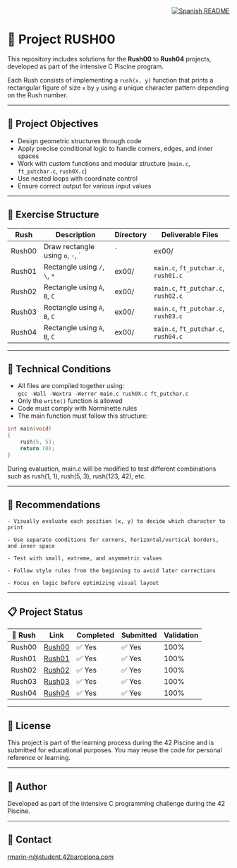 <p align="right">
  <a href="es.README.md">
    <img src="https://img.shields.io/badge/🌐%20Spanish-README-blue?style=for-the-badge" alt="Spanish README" />
  </a>
</p>

# 📐 Project RUSH00

This repository includes solutions for the **Rush00** to **Rush04** projects, developed as part of the intensive C Piscine program.

Each Rush consists of implementing a `rush(x, y)` function that prints a rectangular figure of size `x` by `y` using a unique character pattern depending on the Rush number.

---

## 🎯 Project Objectives

- Design geometric structures through code  
- Apply precise conditional logic to handle corners, edges, and inner spaces  
- Work with custom functions and modular structure (`main.c`, `ft_putchar.c`, `rush0X.c`)  
- Use nested loops with coordinate control  
- Ensure correct output for various input values  

---

## 📁 Exercise Structure

| Rush   | Description                                 | Directory | Deliverable Files                      |
|--------|---------------------------------------------|-----------|----------------------------------------|
| Rush00 | Draw rectangle using `o`, `-`, `|`          | ex00/     | `main.c`, `ft_putchar.c`, `rush00.c`   |
| Rush01 | Rectangle using `/`, `\`, `*`               | ex00/     | `main.c`, `ft_putchar.c`, `rush01.c`   |
| Rush02 | Rectangle using `A`, `B`, `C`               | ex00/     | `main.c`, `ft_putchar.c`, `rush02.c`   |
| Rush03 | Rectangle using `A`, `B`, `C`               | ex00/     | `main.c`, `ft_putchar.c`, `rush03.c`   |
| Rush04 | Rectangle using `A`, `B`, `C`               | ex00/     | `main.c`, `ft_putchar.c`, `rush04.c`   |

---

## 🔧 Technical Conditions

- All files are compiled together using:  
  `gcc -Wall -Wextra -Werror main.c rush0X.c ft_putchar.c`  
- Only the `write()` function is allowed  
- Code must comply with Norminette rules  
- The main function must follow this structure:

```c
int main(void)
{
    rush(5, 5);
    return (0);
}
```
During evaluation, main.c will be modified to test different combinations such as rush(1, 1), rush(5, 3), rush(123, 42), etc.

---

## 📌 Recommendations
    - Visually evaluate each position (x, y) to decide which character to print

    - Use separate conditions for corners, horizontal/vertical borders, and inner space

    - Test with small, extreme, and asymmetric values

    - Follow style rules from the beginning to avoid later corrections

    - Focus on logic before optimizing visual layout

---

## 📋 Project Status

| 🧩 Rush   | Link     | Completed | Submitted | Validation |
|----------|----------|-----------|-----------|------------|
| Rush00   | [Rush00](./Rush00) | ✅ Yes   | ✅ Yes   | 100%       |
| Rush01   | [Rush01](./Rush01) | ✅ Yes   | ✅ Yes   | 100%       |
| Rush02   | [Rush02](./Rush02) | ✅ Yes   | ✅ Yes   | 100%       |
| Rush03   | [Rush03](./Rush03) | ✅ Yes   | ✅ Yes   | 100%       |
| Rush04   | [Rush04](./Rush04) | ✅ Yes   | ✅ Yes   | 100%       |

---

## 📜 License

This project is part of the learning process during the 42 Piscine and is submitted for educational purposes. You may reuse the code for personal reference or learning.

---

## 🙋 Author

Developed as part of the intensive C programming challenge during the 42 Piscine.


---

## 📧 Contact

[rmarin-n@student.42barcelona.com](mailto:rmarin-n@student.42barcelona.com)
